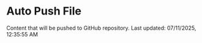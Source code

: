 # Auto Push File

Content that will be pushed to GitHub repository.
Last updated: 07/11/2025, 12:35:55 AM